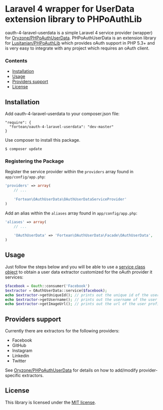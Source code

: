 # Laravel 4 wrapper for UserData extension library to PHPoAuthLib

oauth-4-laravel-userdata is a simple Laravel 4 service provider (wrapper) for [Oryzone/PHPoAuthUserData](https://github.com/Oryzone/PHPoAuthUserData).
PHPoAuthUserData is an extension library for [Lusitanian/PHPoAuthLib](https://github.com/Lusitanian/PHPoAuthLib) which provides oAuth support in PHP 5.3+
and is very easy to integrate with any project which requires an oAuth client.

### Contents
 
- [Installation](#installation)
- [Usage](#usage)
- [Providers support](#providers-support)
- [License](#license)

## Installation

Add oauth-4-laravel-userdata to your composer.json file:

```
"require": {
  "fortean/oauth-4-laravel-userdata": "dev-master"
}
```

Use composer to install this package.

```
$ composer update
```

### Registering the Package

Register the service provider within the ```providers``` array found in ```app/config/app.php```:

```php
'providers' => array(
	// ...
	
	'Fortean\OAuthUserData\OAuthUserDataServiceProvider'
)
```

Add an alias within the ```aliases``` array found in ```app/config/app.php```:


```php
'aliases' => array(
	// ...
	
	'OAuthUserData' => 'Fortean\OAuthUserData\Facade\OAuthUserData',
)
```

## Usage

Just follow the steps below and you will be able to use a [service class object](https://github.com/Lusitanian/PHPoAuthLib/tree/master/src/OAuth/OAuth2/Service)
to obtain a user data extractor customized for the oAuth provider it services:

```php
$facebook = Oauth::consumer('Facebook')
$extractor = OAuthUserData::service($facebook);
echo $extractor->getUniqueId(); // prints out the unique id of the user
echo $extractor->getUsername(); // prints out the username of the user
echo $extractor->getImageUrl(); // prints out the url of the user profile image
```

## Providers support

Currently there are extractors for the following providers:

- Facebook
- GitHub
- Instagram
- Linkedin
- Twitter

See [Oryzone/PHPoAuthUserData](https://github.com/Oryzone/PHPoAuthUserData) for details on how to add/modify provider-specific extractors.

## License

This library is licensed under the [MIT license](LICENSE).